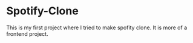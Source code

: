 # Spotify-Clone
This is my first project where I tried to make spofity clone. It is more of a frontend project.
